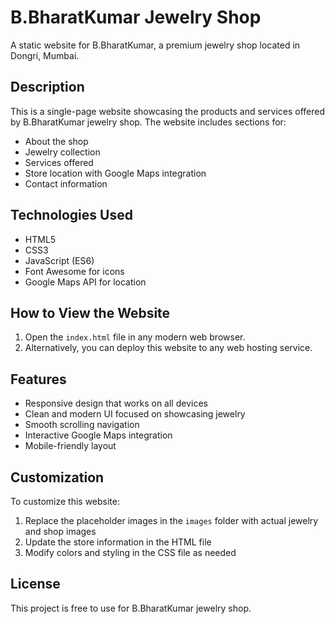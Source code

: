 # B.BharatKumar Jewelry Shop

A static website for B.BharatKumar, a premium jewelry shop located in Dongri, Mumbai.

## Description

This is a single-page website showcasing the products and services offered by B.BharatKumar jewelry shop. The website includes sections for:

- About the shop
- Jewelry collection
- Services offered
- Store location with Google Maps integration
- Contact information

## Technologies Used

- HTML5
- CSS3
- JavaScript (ES6)
- Font Awesome for icons
- Google Maps API for location

## How to View the Website

1. Open the `index.html` file in any modern web browser.
2. Alternatively, you can deploy this website to any web hosting service.

## Features

- Responsive design that works on all devices
- Clean and modern UI focused on showcasing jewelry
- Smooth scrolling navigation
- Interactive Google Maps integration
- Mobile-friendly layout

## Customization

To customize this website:

1. Replace the placeholder images in the `images` folder with actual jewelry and shop images
2. Update the store information in the HTML file
3. Modify colors and styling in the CSS file as needed

## License

This project is free to use for B.BharatKumar jewelry shop. 